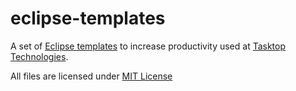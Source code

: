 # eclipse-templates
A set of [Eclipse templates](http://help.eclipse.org/juno/index.jsp?topic=%2Forg.eclipse.cdt.doc.user%2Ftasks%2Fcdt_t_imp_code_temp.htm) to increase productivity used at [Tasktop Technologies](http://www.tasktop.com/).

All files are licensed under [MIT License](https://opensource.org/licenses/MIT)
